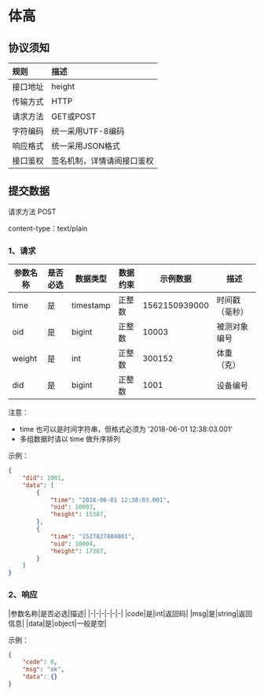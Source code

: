 # 体高

## 协议须知

|规则|描述|
|:-|:-|
|接口地址|height|
|传输方式|HTTP|
|请求方法|GET或POST|
|字符编码|统一采用UTF-8编码|
|响应格式|统一采用JSON格式|
|接口鉴权|签名机制，详情请阅接口鉴权|

## 提交数据

请求方法 POST

content-type：text/plain

### 1、请求

|参数名称|是否必选|数据类型|数据约束|示例数据|描述|
|-|-|-|-|-|-|
|time|是|timestamp|正整数|1562150939000|时间戳（毫秒）|
|oid|是|bigint|正整数|10003|被测对象编号|
|weight|是|int|正整数|300152|体重（克）|
|did|是|bigint|正整数|1001|设备编号|

注意：

* time 也可以是时间字符串，但格式必须为 '2018-06-01 12:38:03.001'
* 多组数据时请以 time 做升序排列

示例：
```json
{
    "did": 1001,
    "data": [
        {
            "time": "2018-06-01 12:38:03.001",
            "oid": 10003,
            "height": 15387,
        },
        {
            "time": "1527827884001",
            "oid": 10004,
            "height": 17387,
        }
    ]
}
```

### 2、响应

|参数名称|是否必选|描述|
|-|-|-|-|-|-|
|code|是|int|返回码|
|msg|是|string|返回信息|
|data|是|object|一般是空|

示例：

```json
{
    "code": 0,
    "msg": "ok",
    "data": {}
}
```
